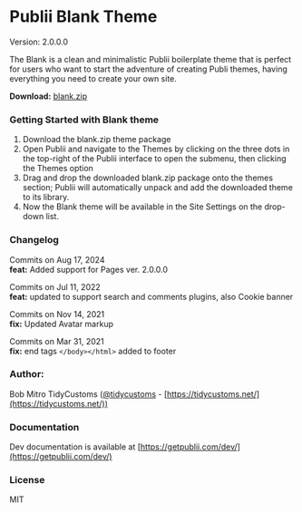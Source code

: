 # Publii Blank Theme

Version: 2.0.0.0

The Blank is a clean and minimalistic Publii boilerplate theme that is perfect for users who want to start the adventure of creating Publi themes, having everything you need to create your own site.

**Download:** [blank.zip](https://cdn.getpublii.com/themes/blank_2.0.0.0.zip)


### Getting Started with Blank theme

1. Download the blank.zip theme package
2. Open Publii and navigate to the Themes by clicking on the three dots in the top-right of the Publii interface to open the submenu, then clicking the Themes option
3. Drag and drop the downloaded blank.zip package onto the themes section; Publii will automatically unpack and add the downloaded theme to its library.
4. Now the Blank theme will be available in the Site Settings on the drop-down list.

### Changelog

Commits on Aug 17, 2024  
**feat:** Added support for Pages ver. 2.0.0.0  

Commits on Jul 11, 2022  
**feat:** updated to support search and comments plugins, also Cookie banner  

Commits on Nov 14, 2021  
**fix:** Updated Avatar markup  

Commits on Mar 31, 2021  
**fix:** end tags `</body></html>` added to footer  


### Author:

Bob Mitro TidyCustoms ([@tidycustoms](http://twitter.com/tidycustoms) - [https://tidycustoms.net/](https://tidycustoms.net/))


### Documentation

Dev documentation is available at [https://getpublii.com/dev/](https://getpublii.com/dev/)



### License

MIT


